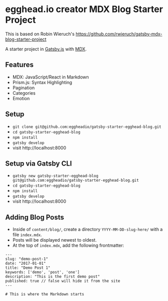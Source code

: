 # egghead.io creator MDX Blog Starter Project

This is based on Robin Wieruch's https://github.com/rwieruch/gatsby-mdx-blog-starter-project

A starter project in [Gatsby.js](https://www.gatsbyjs.org/) with [MDX](https://github.com/mdx-js/mdx).

## Features

- MDX: JavaScript/React in Markdown
- Prism.js: Syntax Highlighting
- Pagination
- Categories
- Emotion

## Setup

- `git clone git@github.com:eggheadio/gatsby-starter-egghead-blog.git`
- `cd gatsby-starter-egghead-blog`
- `npm install`
- `gatsby develop`
- visit http://localhost:8000

## Setup via Gatsby CLI

- `gatsby new gatsby-starter-egghead-blog git@github.com:eggheadio/gatsby-starter-egghead-blog.git`
- `cd gatsby-starter-egghead-blog`
- `npm install`
- `gatsby develop`
- visit http://localhost:8000

## Adding Blog Posts
- Inside of `content/blog/`, create a directory `YYYY-MM-DD-slug-here/` with a file `index.mdx`.
- Posts will be displayed newest to oldest.
- At the top of `index.mdx`, add the following frontmatter:

```
---
slug: "demo-post-1"
date: "2017-01-01"
title: "Demo Post 1"
keywords: ['demo', 'post', 'one']
description: "This is the first demo post"
published: true // false will hide it from the site
---

# This is where the Markdown starts
```

